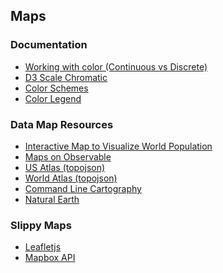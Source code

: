 ## Maps

### Documentation
- <a href="https://observablehq.com/@d3/working-with-color">Working with color (Continuous vs Discrete)</a>
- <a href="https://github.com/d3/d3-scale-chromatic/blob/main/README.md">D3 Scale Chromatic</a>
- <a href="https://observablehq.com/@d3/color-schemes">Color Schemes</a>
- <a href="https://observablehq.com/@d3/color-legend">Color Legend</a>

### Data Map Resources
- <a href="https://observablehq.com/@kthieb/interactive-map-to-visualize-world-population-data-tutori">Interactive Map to Visualize World Population</a>
- <a href="https://observablehq.com/@mbostock/walmarts-growth?collection=@observablehq/maps">Maps on Observable</a>
- <a href="https://github.com/topojson/us-atlas">US Atlas (topojson)</a>
- <a href="https://github.com/topojson/world-atlas">World Atlas (topojson)</a>
- <a href="https://medium.com/@mbostock/command-line-cartography-part-1-897aa8f8ca2c">Command Line Cartography</a>
- <a href="https://www.naturalearthdata.com/">Natural Earth</a>

### Slippy Maps
- <a href="https://leafletjs.com/">Leafletjs</a>
- <a href="https://docs.mapbox.com/mapbox-gl-js/api/">Mapbox API</a> 